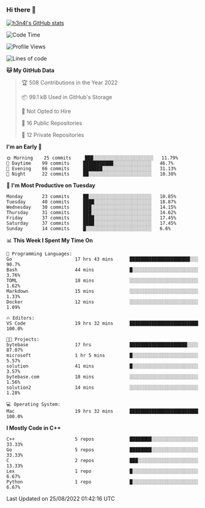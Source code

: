 ### Hi there 👋

[![h3n4l's GitHub stats](https://github-readme-stats.vercel.app/api?username=h3n4l&count_private=true&show_icons=true&theme=radical)](https://github.com/h3n4l/github-readme-stats)

<!--START_SECTION:waka-->
![Code Time](http://img.shields.io/badge/Code%20Time-609%20hrs%2044%20mins-blue)

![Profile Views](http://img.shields.io/badge/Profile%20Views-0-blue)

![Lines of code](https://img.shields.io/badge/From%20Hello%20World%20I%27ve%20Written-43%20Thousand%20lines%20of%20code-blue)

**🐱 My GitHub Data** 

> 🏆 508 Contributions in the Year 2022
 > 
> 📦 99.1 kB Used in GitHub's Storage 
 > 
> 🚫 Not Opted to Hire
 > 
> 📜 16 Public Repositories 
 > 
> 🔑 12 Private Repositories  
 > 
**I'm an Early 🐤** 

```text
🌞 Morning    25 commits     ███░░░░░░░░░░░░░░░░░░░░░░   11.79% 
🌆 Daytime    99 commits     ███████████░░░░░░░░░░░░░░   46.7% 
🌃 Evening    66 commits     ███████░░░░░░░░░░░░░░░░░░   31.13% 
🌙 Night      22 commits     ██░░░░░░░░░░░░░░░░░░░░░░░   10.38%

```
📅 **I'm Most Productive on Tuesday** 

```text
Monday       23 commits     ██░░░░░░░░░░░░░░░░░░░░░░░   10.85% 
Tuesday      40 commits     ████░░░░░░░░░░░░░░░░░░░░░   18.87% 
Wednesday    30 commits     ███░░░░░░░░░░░░░░░░░░░░░░   14.15% 
Thursday     31 commits     ███░░░░░░░░░░░░░░░░░░░░░░   14.62% 
Friday       37 commits     ████░░░░░░░░░░░░░░░░░░░░░   17.45% 
Saturday     37 commits     ████░░░░░░░░░░░░░░░░░░░░░   17.45% 
Sunday       14 commits     █░░░░░░░░░░░░░░░░░░░░░░░░   6.6%

```


📊 **This Week I Spent My Time On** 

```text
💬 Programming Languages: 
Go                       17 hrs 43 mins      ██████████████████████░░░   90.7% 
Bash                     44 mins             █░░░░░░░░░░░░░░░░░░░░░░░░   3.76% 
TOML                     18 mins             ░░░░░░░░░░░░░░░░░░░░░░░░░   1.62% 
Markdown                 15 mins             ░░░░░░░░░░░░░░░░░░░░░░░░░   1.33% 
Docker                   12 mins             ░░░░░░░░░░░░░░░░░░░░░░░░░   1.09%

🔥 Editors: 
VS Code                  19 hrs 32 mins      █████████████████████████   100.0%

🐱‍💻 Projects: 
bytebase                 17 hrs              █████████████████████░░░░   87.07% 
microsoft                1 hr 5 mins         █░░░░░░░░░░░░░░░░░░░░░░░░   5.57% 
solution                 41 mins             █░░░░░░░░░░░░░░░░░░░░░░░░   3.57% 
bytebase.com             18 mins             ░░░░░░░░░░░░░░░░░░░░░░░░░   1.56% 
solution2                14 mins             ░░░░░░░░░░░░░░░░░░░░░░░░░   1.28%

💻 Operating System: 
Mac                      19 hrs 32 mins      █████████████████████████   100.0%

```

**I Mostly Code in C++** 

```text
C++                      5 repos             ████████░░░░░░░░░░░░░░░░░   33.33% 
Go                       5 repos             ████████░░░░░░░░░░░░░░░░░   33.33% 
C                        2 repos             ███░░░░░░░░░░░░░░░░░░░░░░   13.33% 
Lex                      1 repo              █░░░░░░░░░░░░░░░░░░░░░░░░   6.67% 
Python                   1 repo              █░░░░░░░░░░░░░░░░░░░░░░░░   6.67%

```



 Last Updated on 25/08/2022 01:42:16 UTC
<!--END_SECTION:waka-->

